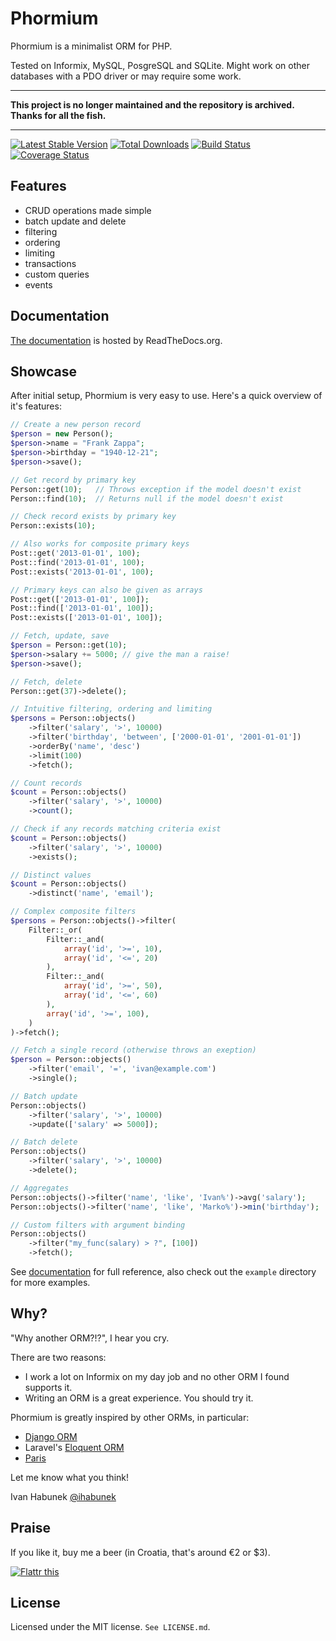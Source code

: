 Phormium
========

Phormium is a minimalist ORM for PHP.

Tested on Informix, MySQL, PosgreSQL and SQLite. Might work on other databases
with a PDO driver or may require some work.

---

**This project is no longer maintained and the repository is archived. Thanks for all the fish.**

---

[![Latest Stable Version](https://poser.pugx.org/phormium/phormium/v/stable.png)](https://packagist.org/packages/phormium/phormium) [![Total Downloads](https://poser.pugx.org/phormium/phormium/downloads.png)](https://packagist.org/packages/phormium/phormium) [![Build Status](https://travis-ci.org/ihabunek/phormium.png)](https://travis-ci.org/ihabunek/phormium) [![Coverage Status](https://coveralls.io/repos/ihabunek/phormium/badge.png)](https://coveralls.io/r/ihabunek/phormium)

Features
--------

* CRUD operations made simple
* batch update and delete
* filtering
* ordering
* limiting
* transactions
* custom queries
* events

Documentation
-------------

[The documentation](http://phormium.readthedocs.org/en/latest/) is hosted by
ReadTheDocs.org.

Showcase
--------

After initial setup, Phormium is very easy to use. Here's a quick overview of
it's features:

```php
// Create a new person record
$person = new Person();
$person->name = "Frank Zappa";
$person->birthday = "1940-12-21";
$person->save();

// Get record by primary key
Person::get(10);   // Throws exception if the model doesn't exist
Person::find(10);  // Returns null if the model doesn't exist

// Check record exists by primary key
Person::exists(10);

// Also works for composite primary keys
Post::get('2013-01-01', 100);
Post::find('2013-01-01', 100);
Post::exists('2013-01-01', 100);

// Primary keys can also be given as arrays
Post::get(['2013-01-01', 100]);
Post::find(['2013-01-01', 100]);
Post::exists(['2013-01-01', 100]);

// Fetch, update, save
$person = Person::get(10);
$person->salary += 5000; // give the man a raise!
$person->save();

// Fetch, delete
Person::get(37)->delete();

// Intuitive filtering, ordering and limiting
$persons = Person::objects()
    ->filter('salary', '>', 10000)
    ->filter('birthday', 'between', ['2000-01-01', '2001-01-01'])
    ->orderBy('name', 'desc')
    ->limit(100)
    ->fetch();

// Count records
$count = Person::objects()
    ->filter('salary', '>', 10000)
    ->count();

// Check if any records matching criteria exist
$count = Person::objects()
    ->filter('salary', '>', 10000)
    ->exists();

// Distinct values
$count = Person::objects()
    ->distinct('name', 'email');

// Complex composite filters
$persons = Person::objects()->filter(
    Filter::_or(
        Filter::_and(
            array('id', '>=', 10),
            array('id', '<=', 20)
        ),
        Filter::_and(
            array('id', '>=', 50),
            array('id', '<=', 60)
        ),
        array('id', '>=', 100),
    )
)->fetch();

// Fetch a single record (otherwise throws an exeption)
$person = Person::objects()
    ->filter('email', '=', 'ivan@example.com')
    ->single();

// Batch update
Person::objects()
    ->filter('salary', '>', 10000)
    ->update(['salary' => 5000]);

// Batch delete
Person::objects()
    ->filter('salary', '>', 10000)
    ->delete();

// Aggregates
Person::objects()->filter('name', 'like', 'Ivan%')->avg('salary');
Person::objects()->filter('name', 'like', 'Marko%')->min('birthday');

// Custom filters with argument binding
Person::objects()
    ->filter("my_func(salary) > ?", [100])
    ->fetch();
```

See [documentation](http://phormium.readthedocs.org/en/latest/) for full
reference, also check out the `example` directory for more examples.

Why?
----

"Why another ORM?!?", I hear you cry.

There are two reasons:

* I work a lot on Informix on my day job and no other ORM I found supports it.
* Writing an ORM is a great experience. You should try it.

Phormium is greatly inspired by other ORMs, in particular:

* [Django ORM](https://docs.djangoproject.com/en/dev/topics/db/)
* Laravel's [Eloquent ORM](http://laravel.com/docs/database/eloquent)
* [Paris](http://j4mie.github.io/idiormandparis/)

Let me know what you think!

Ivan Habunek [@ihabunek](http://twitter.com/ihabunek)

Praise
------

If you like it, buy me a beer (in Croatia, that's around €2 or $3).

[![Flattr this](http://api.flattr.com/button/flattr-badge-large.png)](http://flattr.com/thing/1204532/ihabunekphormium-on-GitHub)

License
-------
Licensed under the MIT license. `See LICENSE.md`.
